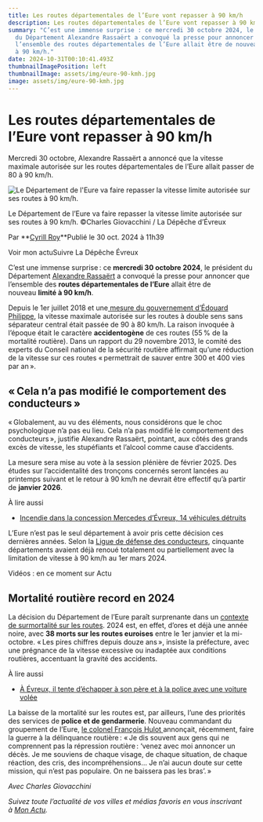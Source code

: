 ```yaml
---
title: Les routes départementales de l’Eure vont repasser à 90 km/h
description: Les routes départementales de l’Eure vont repasser à 90 km/h
summary: "C’est une immense surprise : ce mercredi 30 octobre 2024, le président
  du Département Alexandre Rassaërt a convoqué la presse pour annoncer que
  l’ensemble des routes départementales de l’Eure allait être de nouveau limité
  à 90 km/h."
date: 2024-10-31T00:10:41.493Z
thumbnailImagePosition: left
thumbnailImage: assets/img/eure-90-kmh.jpg
image: assets/img/eure-90-kmh.jpg
---
```

<!--StartFragment-->

# Les routes départementales de l’Eure vont repasser à 90 km/h

Mercredi 30 octobre, Alexandre Rassaërt a annoncé que la vitesse maximale autorisée sur les routes départementales de l’Eure allait passer de 80 à 90 km/h.

![Le Département de l'Eure va faire repasser la vitesse limite autorisée sur ses routes à 90 km/h.](https://static.actu.fr/uploads/2024/10/776d63c7022768b6d63c702275f6d6v-960x640.jpg)

Le Département de l’Eure va faire repasser la vitesse limite autorisée sur ses routes à 90 km/h. ©Charles Giovacchini / La Dépêche d’Évreux

Par **[Cyrill Roy](https://actu.fr/auteur/cyrill-roy "Consulter tous les articles de Cyrill Roy")**Publié le 30 oct. 2024 à 11h39

Voir mon actuSuivre La Dépêche Évreux

C’est une immense surprise : ce **mercredi 30 octobre 2024**, le président du Département [Alexandre Rassaërt](https://actu.fr/societe/departement-de-leure-alexandre-rassaert-fait-le-bilan-dun-an-de-presidence_60468555.html) a convoqué la presse pour annoncer que l’ensemble des **routes départementales de l’Eure** allait être de nouveau **limité à 90 km/h**.

Depuis le 1er juillet 2018 et une[ mesure du gouvernement d’Édouard Philippe](https://www.securite-routiere.gouv.fr/dangers-de-la-route/la-vitesse-et-la-conduite/abaissement-de-la-vitesse-maximale-autorisee-de-90-80), la vitesse maximale autorisée sur les routes à double sens sans séparateur central était passée de 90 à 80 km/h. La raison invoquée à l’époque était le caractère **accidentogène** de ces routes (55 % de la mortalité routière). Dans un rapport du 29 novembre 2013, le comité des experts du Conseil national de la sécurité routière affirmait qu’une réduction de la vitesse sur ces routes « permettrait de sauver entre 300 et 400 vies par an ».

## « Cela n’a pas modifié le comportement des conducteurs »

« Globalement, au vu des éléments, nous considérons que le choc psychologique n’a pas eu lieu. Cela n’a pas modifié le comportement des conducteurs », justifie Alexandre Rassaërt, pointant, aux côtés des grands excès de vitesse, les stupéfiants et l’alcool comme cause d’accidents.

La mesure sera mise au vote à la session plénière de février 2025. Des études sur l’accidentalité des tronçons concernés seront lancées au printemps suivant et le retour à 90 km/h ne devrait être effectif qu’à partir de **janvier 2026**.

À lire aussi

* [Incendie dans la concession Mercedes d’Évreux, 14 véhicules détruits](https://actu.fr/normandie/evreux_27229/incendie-dans-la-concession-mercedes-devreux-14-vehicules-detruits_61735763.html)

L’Eure n’est pas le seul département à avoir pris cette décision ces dernières années. Selon la [Ligue de défense des conducteurs](https://www.liguedesconducteurs.org/actu-5/retrait-du-80-le-point-sur-les-41-departements-repasses-a-90-km-h), cinquante départements avaient déjà renoué totalement ou partiellement avec la limitation de vitesse à 90 km/h au 1er mars 2024. 

Vidéos : en ce moment sur Actu

## Mortalité routière record en 2024

La décision du Département de l’Eure paraît surprenante dans un [contexte de surmortalité sur les routes](https://actu.fr/normandie/evreux_27229/securite-routiere-dans-leure-les-actions-de-preventions-se-multiplient_61784383.html). 2024 est, en effet, d’ores et déjà une année noire, avec **38 morts sur les routes euroises** entre le 1er janvier et la mi-octobre. « Les pires chiffres depuis douze ans », insiste la préfecture, avec une prégnance de la vitesse excessive ou inadaptée aux conditions routières, accentuant la gravité des accidents.

À lire aussi

* [À Évreux, il tente d’échapper à son père et à la police avec une voiture volée](https://actu.fr/normandie/evreux_27229/a-evreux-il-tente-dechapper-a-son-pere-et-a-la-police-avec-une-voiture-volee_61798735.html)

La baisse de la mortalité sur les routes est, par ailleurs, l’une des priorités des services de **police et de gendarmerie**. Nouveau commandant du groupement de l’Eure, [le colonel François Hulot ](https://actu.fr/normandie/evreux_27229/nouveau-chef-des-gendarmes-de-leure-le-colonel-hulot-ne-baissera-pas-les-bras_61699324.html)annonçait, récemment, faire la guerre à la délinquance routière : « Je dis souvent aux gens qui ne comprennent pas la répression routière : ‘venez avec moi annoncer un décès. Je me souviens de chaque visage, de chaque situation, de chaque réaction, des cris, des incompréhensions… Je n’ai aucun doute sur cette mission, qui n’est pas populaire. On ne baissera pas les bras’. »

*Avec Charles Giovacchini*

*Suivez toute l’actualité de vos villes et médias favoris en vous inscrivant à [Mon Actu](https://moncompte.actu.fr/ "Découvez Mon Actu").*

<!--EndFragment-->